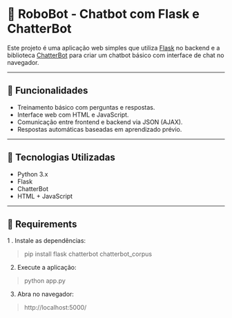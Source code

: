 # 🤖 RoboBot - Chatbot com Flask e ChatterBot

Este projeto é uma aplicação web simples que utiliza [Flask](https://flask.palletsprojects.com/) no backend e a biblioteca [ChatterBot](https://github.com/gunthercox/ChatterBot) para criar um chatbot básico com interface de chat no navegador.

---

## 🚀 Funcionalidades

- Treinamento básico com perguntas e respostas.
- Interface web com HTML e JavaScript.
- Comunicação entre frontend e backend via JSON (AJAX).
- Respostas automáticas baseadas em aprendizado prévio.

---

## 🧰 Tecnologias Utilizadas

- Python 3.x
- Flask
- ChatterBot
- HTML + JavaScript

---

## 📁 Requirements

1 . Instale as dependências:
> pip install flask chatterbot chatterbot_corpus

2. Execute a aplicação:
> python app.py

3. Abra no navegador:
> http://localhost:5000/

